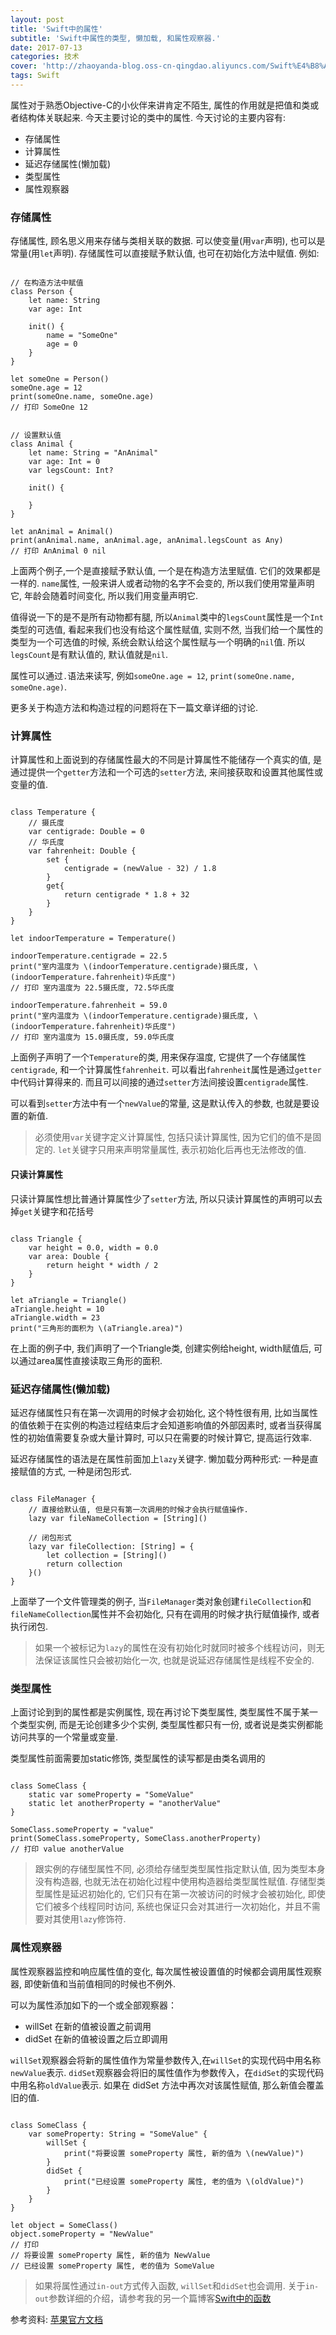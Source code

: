 ```yaml
---
layout: post
title: 'Swift中的属性'
subtitle: 'Swift中属性的类型, 懒加载, 和属性观察器.'
date: 2017-07-13
categories: 技术
cover: 'http://zhaoyanda-blog.oss-cn-qingdao.aliyuncs.com/Swift%E4%B8%AD%E7%9A%84%E5%B1%9E%E6%80%A7.jpg'
tags: Swift
---
```


属性对于熟悉Objective-C的小伙伴来讲肯定不陌生, 属性的作用就是把值和类或者结构体关联起来. 今天主要讨论的类中的属性.
今天讨论的主要内容有:


- 存储属性
- 计算属性
- 延迟存储属性(懒加载)
- 类型属性
- 属性观察器

### 存储属性
存储属性, 顾名思义用来存储与类相关联的数据. 可以使变量(用`var`声明), 也可以是常量(用`let`声明).
存储属性可以直接赋予默认值, 也可在初始化方法中赋值. 例如:

<pre><code class="language-swift">
// 在构造方法中赋值
class Person {
    let name: String
    var age: Int
    
    init() {
        name = "SomeOne"
        age = 0
    }
}

let someOne = Person()
someOne.age = 12
print(someOne.name, someOne.age)
// 打印 SomeOne 12


// 设置默认值
class Animal {
    let name: String = "AnAnimal"
    var age: Int = 0
    var legsCount: Int?
    
    init() {
        
    }
}

let anAnimal = Animal()
print(anAnimal.name, anAnimal.age, anAnimal.legsCount as Any)
// 打印 AnAnimal 0 nil
</code></pre>

上面两个例子,一个是直接赋予默认值, 一个是在构造方法里赋值. 它们的效果都是一样的. `name`属性, 一般来讲人或者动物的名字不会变的, 所以我们使用常量声明它, 年龄会随着时间变化, 所以我们用变量声明它.
 
值得说一下的是不是所有动物都有腿, 所以`Animal`类中的`legsCount`属性是一个`Int`类型的可选值, 看起来我们也没有给这个属性赋值, 实则不然, 当我们给一个属性的类型为一个可选值的时候, 系统会默认给这个属性赋与一个明确的`nil`值. 所以`legsCount`是有默认值的, 默认值就是`nil`. 

属性可以通过`.`语法来读写, 例如`someOne.age = 12`, `print(someOne.name, someOne.age)`.

更多关于构造方法和构造过程的问题将在下一篇文章详细的讨论.

### 计算属性

计算属性和上面说到的存储属性最大的不同是计算属性不能储存一个真实的值, 是通过提供一个`getter`方法和一个可选的`setter`方法, 来间接获取和设置其他属性或变量的值.

<pre><code class="language-swift">
class Temperature {
    // 摄氏度
    var centigrade: Double = 0
    // 华氏度
    var fahrenheit: Double {
        set {
            centigrade = (newValue - 32) / 1.8
        }
        get{
            return centigrade * 1.8 + 32
        }
    }
}

let indoorTemperature = Temperature()

indoorTemperature.centigrade = 22.5
print("室内温度为 \(indoorTemperature.centigrade)摄氏度, \(indoorTemperature.fahrenheit)华氏度")
// 打印 室内温度为 22.5摄氏度, 72.5华氏度

indoorTemperature.fahrenheit = 59.0
print("室内温度为 \(indoorTemperature.centigrade)摄氏度, \(indoorTemperature.fahrenheit)华氏度")
// 打印 室内温度为 15.0摄氏度, 59.0华氏度
</code></pre>

上面例子声明了一个`Temperature`的类, 用来保存温度, 它提供了一个存储属性`centigrade`, 和一个计算属性`fahrenheit`. 可以看出`fahrenheit`属性是通过`getter`中代码计算得来的. 而且可以间接的通过`setter`方法间接设置`centigrade`属性.

可以看到`setter`方法中有一个`newValue`的常量, 这是默认传入的参数, 也就是要设置的新值.

> 必须使用`var`关键字定义计算属性, 包括只读计算属性, 因为它们的值不是固定的. `let`关键字只用来声明常量属性, 表示初始化后再也无法修改的值. 

#### 只读计算属性

只读计算属性想比普通计算属性少了`setter`方法, 所以只读计算属性的声明可以去掉`get`关键字和花括号

<pre><code class="language-swift">
class Triangle {
    var height = 0.0, width = 0.0
    var area: Double {
        return height * width / 2
    }
}

let aTriangle = Triangle()
aTriangle.height = 10
aTriangle.width = 23
print("三角形的面积为 \(aTriangle.area)")
</code></pre>

在上面的例子中, 我们声明了一个Triangle类, 创建实例给height, width赋值后, 可以通过area属性直接读取三角形的面积.

### 延迟存储属性(懒加载)

延迟存储属性只有在第一次调用的时候才会初始化, 这个特性很有用, 比如当属性的值依赖于在实例的构造过程结束后才会知道影响值的外部因素时, 或者当获得属性的初始值需要复杂或大量计算时, 可以只在需要的时候计算它, 提高运行效率.

延迟存储属性的语法是在属性前面加上`lazy`关键字. 懒加载分两种形式: 一种是直接赋值的方式, 一种是闭包形式.

<pre><code class="language-swift">
class FileManager {
    // 直接给默认值, 但是只有第一次调用的时候才会执行赋值操作.
    lazy var fileNameCollection = [String]()
    
    // 闭包形式
    lazy var fileCollection: [String] = {
        let collection = [String]()
        return collection
    }()
}
</code></pre>

上面举了一个文件管理类的例子, 当`FileManager`类对象创建`fileCollection`和`fileNameCollection`属性并不会初始化, 只有在调用的时候才执行赋值操作, 或者执行闭包.

> 如果一个被标记为`lazy`的属性在没有初始化时就同时被多个线程访问，则无法保证该属性只会被初始化一次, 也就是说延迟存储属性是线程不安全的.

### 类型属性
上面讨论到到的属性都是实例属性, 现在再讨论下类型属性, 类型属性不属于某一个类型实例, 而是无论创建多少个实例, 类型属性都只有一份, 或者说是类实例都能访问共享的一个常量或变量.

类型属性前面需要加static修饰, 类型属性的读写都是由类名调用的

<pre><code class="language-swift">
class SomeClass {
    static var someProperty = "SomeValue"
    static let anotherProperty = "anotherValue"
}

SomeClass.someProperty = "value"
print(SomeClass.someProperty, SomeClass.anotherProperty)
// 打印 value anotherValue
</code></pre>

> 跟实例的存储型属性不同, 必须给存储型类型属性指定默认值, 因为类型本身没有构造器, 也就无法在初始化过程中使用构造器给类型属性赋值.
> 存储型类型属性是延迟初始化的, 它们只有在第一次被访问的时候才会被初始化, 即使它们被多个线程同时访问, 系统也保证只会对其进行一次初始化，并且不需要对其使用`lazy`修饰符.


### 属性观察器

属性观察器监控和响应属性值的变化, 每次属性被设置值的时候都会调用属性观察器, 即使新值和当前值相同的时候也不例外.

可以为属性添加如下的一个或全部观察器：

- willSet 在新的值被设置之前调用 
- didSet 在新的值被设置之后立即调用

`willSet`观察器会将新的属性值作为常量参数传入,在`willSet`的实现代码中用名称`newValue`表示.
`didSet`观察器会将旧的属性值作为参数传入，在`didSet`的实现代码中用名称`oldValue`表示. 如果在 didSet 方法中再次对该属性赋值, 那么新值会覆盖旧的值.

<pre><code class="language-swift">
class SomeClass {
    var someProperty: String = "SomeValue" {
        willSet {
            print("将要设置 someProperty 属性, 新的值为 \(newValue)")
        }
        didSet {
            print("已经设置 someProperty 属性, 老的值为 \(oldValue)")
        }
    }
}

let object = SomeClass()
object.someProperty = "NewValue"
// 打印
// 将要设置 someProperty 属性, 新的值为 NewValue
// 已经设置 someProperty 属性, 老的值为 SomeValue
</code></pre>

> 如果将属性通过`in-out`方式传入函数, `willSet`和`didSet`也会调用. 关于`in-out`参数详细的介绍，请参考我的另一个篇博客<a href="http://zhaoyanda.com/技术/2017/06/06/Swift中的函数.html">Swift中的函数</a>

参考资料:
<a href="https://developer.apple.com/library/content/documentation/Swift/Conceptual/Swift_Programming_Language/Properties.html#//apple_ref/doc/uid/TP40014097-CH14-ID254">苹果官方文档</a>


